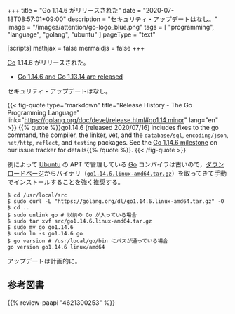 +++
title = "Go 1.14.6 がリリースされた"
date =  "2020-07-18T08:57:01+09:00"
description = "セキュリティ・アップデートはなし。"
image = "/images/attention/go-logo_blue.png"
tags  = [ "programming", "language", "golang", "ubuntu" ]
pageType = "text"

[scripts]
  mathjax = false
  mermaidjs = false
+++

[Go] 1.14.6 がリリースされた。

- [Go 1.14.6 and Go 1.13.14 are released](https://groups.google.com/g/golang-announce/c/9KNZ5g9tv4o)

セキュリティ・アップデートはなし。

{{< fig-quote type="markdown" title="Release History - The Go Programming Language" link="https://golang.org/doc/devel/release.html#go1.14.minor" lang="en" >}}
{{% quote %}}go1.14.6 (released 2020/07/16) includes fixes to the go command, the compiler, the linker, vet, and the `database/sql`, `encoding/json`, `net/http`, `reflect`, and `testing` packages. See the [Go 1.14.6 milestone](https://github.com/golang/go/issues?q=milestone%3AGo1.14.6+label%3ACherryPickApproved) on our issue tracker for details{{% /quote %}}.
{{< /fig-quote >}}

例によって [Ubuntu] の APT で管理している [Go] コンパイラは古いので，[ダウンロードページ](https://golang.org/dl/ "Downloads - The Go Programming Language")からバイナリ（[`go1.14.6.linux-amd64.tar.gz`](https://golang.org/dl/go1.14.6.linux-amd64.tar.gz)）を取ってきて手動でインストールすることを強く推奨する。

```text
$ cd /usr/local/src
$ sudo curl -L "https://golang.org/dl/go1.14.6.linux-amd64.tar.gz" -O
$ cd ..
$ sudo unlink go # 以前の Go が入っている場合
$ sudo tar xvf src/go1.14.6.linux-amd64.tar.gz
$ sudo mv go go1.14.6
$ sudo ln -s go1.14.6 go
$ go version # /usr/local/go/bin にパスが通っている場合
go version go1.14.6 linux/amd64
```

アップデートは計画的に。

[Go]: https://golang.org/ "The Go Programming Language"
[Go 言語]: https://golang.org/ "The Go Programming Language"
[Ubuntu]: https://www.ubuntu.com/ "The leading operating system for PCs, IoT devices, servers and the cloud | Ubuntu"

## 参考図書

{{% review-paapi "4621300253" %}} <!-- プログラミング言語Go -->
